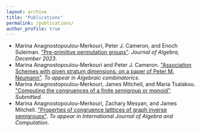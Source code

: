 ```yaml
---
layout: archive
title: "Publications"
permalink: /publications/
author_profile: true
---
```


- Marina Anagnostopoulou-Merkouri, Peter J. Cameron, and Enoch Suleiman. ["Pre-primitive permutation groups"](https://www.sciencedirect.com/science/article/pii/S0021869323004593). *Journal of Algebra, December 2023*.
- Marina Anagnostopoulou-Merkouri and Peter J. Cameron. ["Association Schemes with given stratum dimensions: on a paper of Peter M. Neumann"](https://arxiv.org/abs/2208.04049). *To appear in Algebraic combinatorics*.
- Marina Anagnostopoulou-Merkouri, James Mitchell, and Maria Tsalakou. ["Computing the congruences of a finite semigroup or monoid"](https://arxiv.org/abs/2302.06295). *Submitted*.
- Marina Anagnostopoulou-Merkouri, Zachary Mesyan, and James Mitchell. ["Properties of congruence latttices of graph inverse semigroups"](https://arxiv.org/abs/2108.08277). *To appear in International Journal of Algebra and Computation*.

